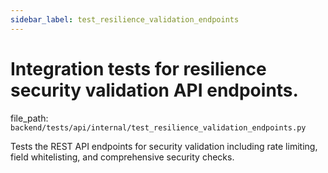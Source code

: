 ```yaml
---
sidebar_label: test_resilience_validation_endpoints
---
```


# Integration tests for resilience security validation API endpoints.

  file_path: `backend/tests/api/internal/test_resilience_validation_endpoints.py`

Tests the REST API endpoints for security validation including rate limiting,
field whitelisting, and comprehensive security checks.
